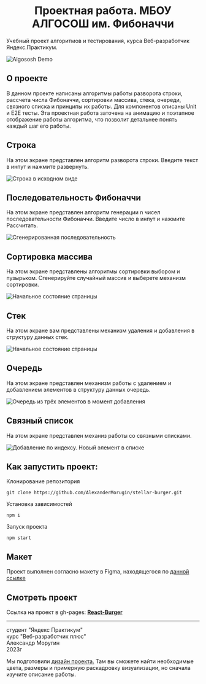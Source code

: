 <h1 align="center">Проектная работа. МБОУ АЛГОСОШ им. Фибоначчи</h1>

Учебный проект алгоритмов и тестирования, курса Веб-разработчик Яндекс.Практикум.

![Algososh Demo](/algososh-readme-min.png)

## О проекте ##

В данном проекте написаны алгоритмы работы разворота строки, рассчета числа Фибоначчи, сортировки массива, стека, очереди, связного списка и принципы их работы. Для компонентов описаны Unit и E2E тесты. Эта проектная работа заточена на анимацию и поэтапное отображение работы алгоритма, что позволит детальнее понять каждый шаг его работы.

## Строка

На этом экране представлен алгоритм разворота строки. Введите текст в инпут и нажмите развернуть.

![Строка в исходном виде](README_static/Untitled%202.png)

## Последовательность Фибоначчи

На этом экране представлен алгоритм генерации n чисел последовательности Фибоначчи. Введите число в инпут и нажмите Рассчитать.

![Сгенерированная последовательность](README_static/Untitled%204.png)

## Сортировка массива

На этом экране представлены алгоритмы сортировки выбором и пузырьком. Сгенерируйте случайный массив и выберете механизм сортировки.

![Начальное состояние страницы](README_static/Untitled%205.png)

## Стек

На этом экране вам представлены механизм удаления и добавления в структуру данных стек.

![Начальное состояние страницы](README_static/Untitled%206.png)

## Очередь

На этом экране представлен механизм работы с удалением и добавлением элементов в структуру данных очередь.

![Очередь из трёх элементов в момент добавления](README_static/Untitled%209.png)

## Связный список

На этом экране представлен механиз работы со связными списками.

![Добавление по индексу. Новый элемент в списке](README_static/Untitled%2015.png)

## Как запустить проект: ##
Клонирование репозитория
```
git clone https://github.com/AlexanderMorugin/stellar-burger.git
```
Установка зависимостей
```
npm i
```
Запуск проекта
```
npm start
```

## Макет ##

Проект выполнен согласно макету в Figma, находящегося по [данной ссылке](https://www.figma.com/file/ocw9a6hNGeAejl4F3G9fp8/React-_-Проектные-задачи-(3-месяца)_external_link?type=design&node-id=2974-2989)

## Смотреть проект ##

Ссылка на проект в gh-pages: **[React-Burger](https://alexandermorugin.github.io/react-burger/)**

--------
студент "Яндекс Практикум"\
курс "Веб-разработчик плюс"\
Александр Моругин\
2023г

Мы подготовили [дизайн проекта.](https://www.figma.com/file/RIkypcTQN5d37g7RRTFid0/Algososh_external_link?node-id=0%3A1) Там вы сможете найти необходимые цвета, размеры и примерную раскадровку визуализации, но сначала изучите описание работы.
